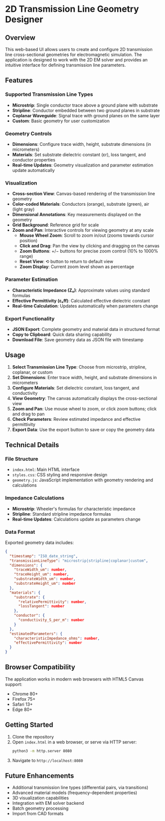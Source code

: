 # 2D Transmission Line Geometry Designer

## Overview

This web-based UI allows users to create and configure 2D transmission line cross-sectional geometries for electromagnetic simulation. The application is designed to work with the 2D EM solver and provides an intuitive interface for defining transmission line parameters.

## Features

### Supported Transmission Line Types
- **Microstrip**: Single conductor trace above a ground plane with substrate
- **Stripline**: Conductor embedded between two ground planes in substrate
- **Coplanar Waveguide**: Signal trace with ground planes on the same layer
- **Custom**: Basic geometry for user customization

### Geometry Controls
- **Dimensions**: Configure trace width, height, substrate dimensions (in micrometers)
- **Materials**: Set substrate dielectric constant (εr), loss tangent, and conductor properties
- **Real-time Updates**: Geometry visualization and parameter estimation update automatically

### Visualization
- **Cross-section View**: Canvas-based rendering of the transmission line geometry
- **Color-coded Materials**: Conductors (orange), substrate (green), air (light gray)
- **Dimensional Annotations**: Key measurements displayed on the geometry
- **Grid Background**: Reference grid for scale
- **Zoom and Pan**: Interactive controls for viewing geometry at any scale
  - **Mouse Wheel Zoom**: Scroll to zoom in/out (zooms towards cursor position)
  - **Click and Drag**: Pan the view by clicking and dragging on the canvas
  - **Zoom Buttons**: +/− buttons for precise zoom control (10% to 1000% range)
  - **Reset View**: ⟲ button to return to default view
  - **Zoom Display**: Current zoom level shown as percentage

### Parameter Estimation
- **Characteristic Impedance (Z₀)**: Approximate values using standard formulas
- **Effective Permittivity (εₑff)**: Calculated effective dielectric constant
- **Real-time Calculation**: Updates automatically when parameters change

### Export Functionality
- **JSON Export**: Complete geometry and material data in structured format
- **Copy to Clipboard**: Quick data sharing capability
- **Download File**: Save geometry data as JSON file with timestamp

## Usage

1. **Select Transmission Line Type**: Choose from microstrip, stripline, coplanar, or custom
2. **Set Dimensions**: Enter trace width, height, and substrate dimensions in micrometers
3. **Configure Materials**: Set dielectric constant, loss tangent, and conductivity
4. **View Geometry**: The canvas automatically displays the cross-sectional view
5. **Zoom and Pan**: Use mouse wheel to zoom, or click zoom buttons; click and drag to pan
6. **Check Parameters**: Review estimated impedance and effective permittivity
7. **Export Data**: Use the export button to save or copy the geometry data

## Technical Details

### File Structure
- `index.html`: Main HTML interface
- `styles.css`: CSS styling and responsive design
- `geometry.js`: JavaScript implementation with geometry rendering and calculations

### Impedance Calculations
- **Microstrip**: Wheeler's formulas for characteristic impedance
- **Stripline**: Standard stripline impedance formulas
- **Real-time Updates**: Calculations update as parameters change

### Data Format
Exported geometry data includes:
```json
{
  "timestamp": "ISO_date_string",
  "transmissionLineType": "microstrip|stripline|coplanar|custom",
  "dimensions": {
    "traceWidth_um": number,
    "traceHeight_um": number,
    "substrateWidth_um": number,
    "substrateHeight_um": number
  },
  "materials": {
    "substrate": {
      "relativePermittivity": number,
      "lossTangent": number
    },
    "conductor": {
      "conductivity_S_per_m": number
    }
  },
  "estimatedParameters": {
    "characteristicImpedance_ohms": number,
    "effectivePermittivity": number
  }
}
```

## Browser Compatibility

The application works in modern web browsers with HTML5 Canvas support:
- Chrome 80+
- Firefox 75+
- Safari 13+
- Edge 80+

## Getting Started

1. Clone the repository
2. Open `index.html` in a web browser, or serve via HTTP server:
   ```bash
   python3 -m http.server 8080
   ```
3. Navigate to `http://localhost:8080`

## Future Enhancements

- Additional transmission line types (differential pairs, via transitions)
- Advanced material models (frequency-dependent properties)
- 3D visualization capabilities
- Integration with EM solver backend
- Batch geometry processing
- Import from CAD formats
